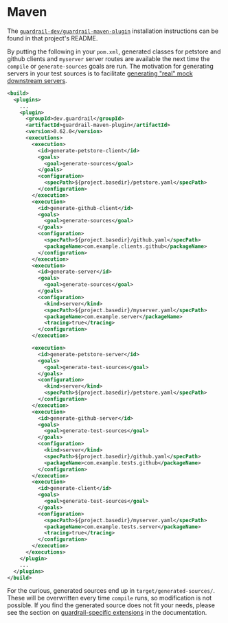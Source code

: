Maven
=====

The [`guardrail-dev/guardrail-maven-plugin`](https://github.com/guardrail-dev/guardrail-maven-plugin) installation instructions can be found in that project's README.

By putting the following in your `pom.xml`, generated classes for petstore and github clients and `myserver` server routes are available the next time the `compile` or `generate-sources` goals are run. The motivation for generating servers in your test sources is to facilitate [generating "real" mock downstream servers](https://guardrail.dev/#/scala/akka-http/README?id=generating-test-only-real-server-mocks-for-unit-tests).

```xml
<build>
  <plugins>
    ...
    <plugin>
      <groupId>dev.guardrail</groupId>
      <artifactId>guardrail-maven-plugin</artifactId>
      <version>0.62.0</version>
      <executions>
        <execution>
          <id>generate-petstore-client</id>
          <goals>
            <goal>generate-sources</goal>
          </goals>
          <configuration>
            <specPath>${project.basedir}/petstore.yaml</specPath>
          </configuration>
        </execution>
        <execution>
          <id>generate-github-client</id>
          <goals>
            <goal>generate-sources</goal>
          </goals>
          <configuration>
            <specPath>${project.basedir}/github.yaml</specPath>
            <packageName>com.example.clients.github</packageName>
          </configuration>
        </execution>
        <execution>
          <id>generate-server</id>
          <goals>
            <goal>generate-sources</goal>
          </goals>
          <configuration>
            <kind>server</kind>
            <specPath>${project.basedir}/myserver.yaml</specPath>
            <packageName>com.example.server</packageName>
            <tracing>true</tracing>
          </configuration>
        </execution>

        <execution>
          <id>generate-petstore-server</id>
          <goals>
            <goal>generate-test-sources</goal>
          </goals>
          <configuration>
            <kind>server</kind>
            <specPath>${project.basedir}/petstore.yaml</specPath>
          </configuration>
        </execution>
        <execution>
          <id>generate-github-server</id>
          <goals>
            <goal>generate-test-sources</goal>
          </goals>
          <configuration>
            <kind>server</kind>
            <specPath>${project.basedir}/github.yaml</specPath>
            <packageName>com.example.tests.github</packageName>
          </configuration>
        </execution>
        <execution>
          <id>generate-client</id>
          <goals>
            <goal>generate-test-sources</goal>
          </goals>
          <configuration>
            <specPath>${project.basedir}/myserver.yaml</specPath>
            <packageName>com.example.tests.server</packageName>
            <tracing>true</tracing>
          </configuration>
        </execution>
      </executions>
    </plugin>
    ...
  </plugins>
</build>
```

For the curious, generated sources end up in `target/generated-sources/`. These will be overwritten every time `compile` runs, so modification is not possible. If you find the generated source does not fit your needs, please see the section on [guardrail-specific extensions](https://guardrail.dev/scala/akka-http/guardrail-extensions) in the documentation.
